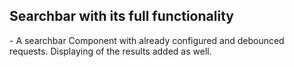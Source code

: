## Searchbar with its full functionality ##
\- A searchbar Component with already configured and debounced requests. Displaying of the results added as well.